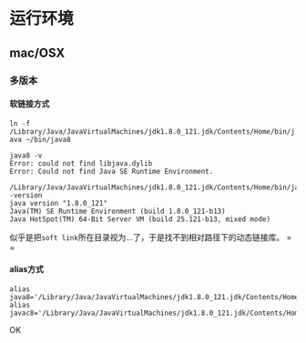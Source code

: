 # 运行环境



## mac/OSX



### 多版本



#### 软链接方式

`ln -f /Library/Java/JavaVirtualMachines/jdk1.8.0_121.jdk/Contents/Home/bin/java ~/bin/java8`



```
java8 -v
Error: could not find libjava.dylib
Error: Could not find Java SE Runtime Environment.

/Library/Java/JavaVirtualMachines/jdk1.8.0_121.jdk/Contents/Home/bin/java -version
java version "1.8.0_121"
Java(TM) SE Runtime Environment (build 1.8.0_121-b13)
Java HotSpot(TM) 64-Bit Server VM (build 25.121-b13, mixed mode)
```



似乎是把`soft link`所在目录视为...了，于是找不到相对路径下的动态链接库。 = =



#### alias方式

```shell
alias java8='/Library/Java/JavaVirtualMachines/jdk1.8.0_121.jdk/Contents/Home/bin/java'
alias javac8='/Library/Java/JavaVirtualMachines/jdk1.8.0_121.jdk/Contents/Home/bin/javac'
```



OK




















